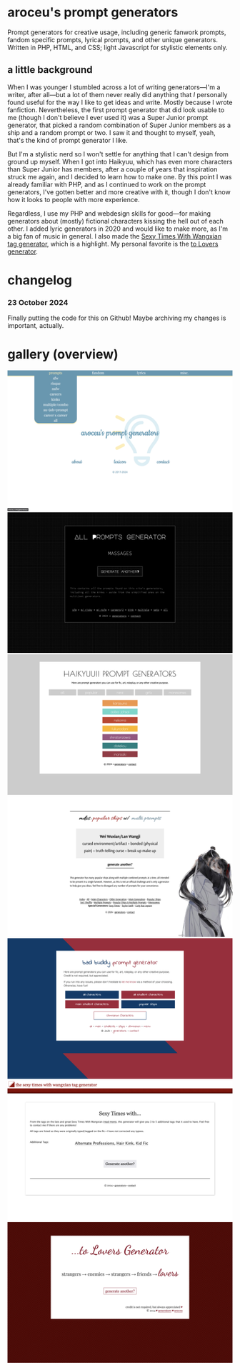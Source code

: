 # aroceu's prompt generators
Prompt generators for creative usage, including generic fanwork prompts, fandom specific prompts, lyrical prompts, and other unique generators. Written in PHP, HTML, and CSS; light Javascript for stylistic elements only.

## a little background

When I was younger I stumbled across a lot of writing generators&mdash;I'm a writer, after all&mdash;but a lot of them never really did anything that *I* personally found useful for the way I like to get ideas and write. Mostly because I wrote fanfiction. Nevertheless, the first prompt generator that did look usable to me (though I don't believe I ever used it) was a Super Junior prompt generator, that picked a random combination of Super Junior members as a ship and a random prompt or two. I saw it and thought to myself, yeah, that's the kind of prompt generator I like.

But I'm a stylistic nerd so I won't settle for anything that I can't design from ground up myself. When I got into Haikyuu, which has even more characters than Super Junior has members, after a couple of years that inspiration struck me again, and I decided to learn how to make one. By this point I was already familiar with PHP, and as I continued to work on the prompt generators, I've gotten better and more creative with it, though I don't know how it looks to people with more experience.

Regardless, I use my PHP and webdesign skills for good&mdash;for making generators about (mostly) fictional characters kissing the hell out of each other. I added lyric generators in 2020 and would like to make more, as I'm a big fan of music in general. I also made the [Sexy Times With Wangxian tag generator](https://aroceu.com/generators/sexytimes/), which is a highlight. My personal favorite is the [to Lovers generator](http://aroceu.com/generators/lovers/).

# changelog

### 23 October 2024
Finally putting the code for this on Github! Maybe archiving my changes is important, actually. 

# gallery (overview)

![Screenshot of a page called 'aroceu's prompt generators', with categorical navigation. Hovering over one will get you a dropdown list of generators with in the category.](!screenshots/gen-index.png)
![Screenshot of 'all prompts generator' with one prompt in the middle and a button to generate another. Navigation at the bottom leads to other generators.](!screenshots/gen-genex.png)
![Screenshot of Haikyuu!! prompt generators, separated in to categories of school as well as meta-narratively as clickable links.](!screenshots/gen-hq.png)
![Screenshot of a MDZS prompt generator called 'popular ships with multi prompts', showing a prompt of Wei Wuxian/Lan Wangji and a small list of accompanying prompts. Navigation at the bottom leads to other types of MDZS prompt generators.](!screenshots/gen-mdzsex.png)
![Screenshot of Bad Buddy prompt generators, with buttons linking to generators for different character categorizations.](!screenshots/gen-bbs.png)
![Screenshot of the Sexy Times With Wangxian tag generator. The example prompts are Alternate Professions, Hair Kink, and Kid Fic](!screenshots/gen-stwwx.png)
![Screenshot of the 'to Lovers' generator, a site that shuffles around options to create a dynamic romantic narrative. The example prompt is 'strangers (to) enemies (to) strangers (to) friends (to) lovers'](!screenshots/gen-lovers.png)